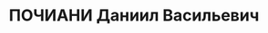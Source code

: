 ---
title: ПОЧИАНИ Даниил Васильевич
description: 'Род. в 1905, Квемо-Сванетский район, с. Мебеци, грузин. Место проживания:
  Квемо-Сванетский район, г. Лентехи, Грузинская ССР. Род занятий: до ареста - прокурор
  Квемо-Сванетского района.

  Осужден Особым совещанием при НКВД СССР 24.06.1938. Мера наказания: 8 лет заключения
  в ИТЛ. Срок считать с 22/09-1937 г.'
---